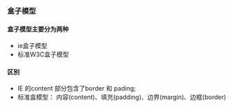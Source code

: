 ### 盒子模型
#### 盒子模型主要分为两种
- ie盒子模型
- 标准W3C盒子模型
#### 区别
- IE 的content 部分包含了border 和 pading;
- 标准盒模型： 内容(content)、填充(padding)、边界(margin)、边框(border)